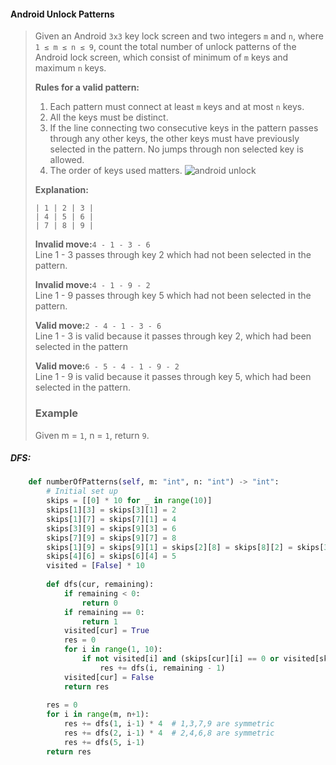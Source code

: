 #### Android Unlock Patterns

> Given an Android `3x3` key lock screen and two integers `m` and `n`, where `1 ≤ m ≤ n ≤ 9`, count the total number of unlock patterns of the Android lock screen, which consist of minimum of `m` keys and maximum `n` keys.
>
> **Rules for a valid pattern:**
>
> 1. Each pattern must connect at least `m` keys and at most `n` keys.
> 2. All the keys must be distinct.
> 3. If the line connecting two consecutive keys in the pattern passes through any other keys, the other keys must have previously selected in the pattern. No jumps through non selected key is allowed.
> 4. The order of keys used matters. 
>    ![](https://lintcode-media.s3.amazonaws.com/problem/andriod-unlock.png "android unlock")
>
> **Explanation:**
> ```
> | 1 | 2 | 3 |
> | 4 | 5 | 6 |
> | 7 | 8 | 9 |
> ```
>
> **Invalid move:**`4 - 1 - 3 - 6`  
>  Line 1 - 3 passes through key 2 which had not been selected in the pattern.
>
> **Invalid move:**`4 - 1 - 9 - 2`  
>  Line 1 - 9 passes through key 5 which had not been selected in the pattern.
>
> **Valid move:**`2 - 4 - 1 - 3 - 6`  
>  Line 1 - 3 is valid because it passes through key 2, which had been selected in the pattern
>
> **Valid move:**`6 - 5 - 4 - 1 - 9 - 2`  
>  Line 1 - 9 is valid because it passes through key 5, which had been selected in the pattern.
>
> ### Example
>
> Given m = `1`, n = `1`, return `9`.

##### DFS:

```py
    def numberOfPatterns(self, m: "int", n: "int") -> "int":
        # Initial set up
        skips = [[0] * 10 for _ in range(10)]
        skips[1][3] = skips[3][1] = 2
        skips[1][7] = skips[7][1] = 4
        skips[3][9] = skips[9][3] = 6
        skips[7][9] = skips[9][7] = 8
        skips[1][9] = skips[9][1] = skips[2][8] = skips[8][2] = skips[3][7] = skips[7][3] =\
        skips[4][6] = skips[6][4] = 5
        visited = [False] * 10
        
        def dfs(cur, remaining):
            if remaining < 0:
                return 0
            if remaining == 0:
                return 1
            visited[cur] = True
            res = 0
            for i in range(1, 10):
                if not visited[i] and (skips[cur][i] == 0 or visited[skips[cur][i]]):
                    res += dfs(i, remaining - 1)
            visited[cur] = False
            return res
        
        res = 0
        for i in range(m, n+1):
            res += dfs(1, i-1) * 4  # 1,3,7,9 are symmetric
            res += dfs(2, i-1) * 4  # 2,4,6,8 are symmetric
            res += dfs(5, i-1)
        return res
```



